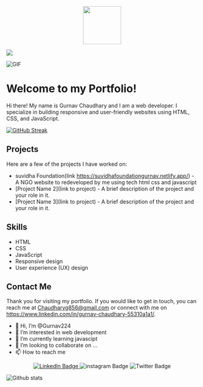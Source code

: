<div id="header" align="center">
  <img src="https://media.giphy.com/media/M9gbBd9nbDrOTu1Mqx/giphy.gif" width="100"/>
</div>



![](https://komarev.com/ghpvc/?username=Gurnav224)

<img align="center" alt="GIF" src="https://media.giphy.com/media/hrSFdM4rg8VFpXyz2m/giphy.gif" />


# Welcome to my Portfolio!

Hi there! My name is Gurnav Chaudhary and I am a web developer. I specialize in building responsive and user-friendly websites using HTML, CSS, and JavaScript.

[![GitHub Streak](https://streak-stats.demolab.com?user=Gurnav224)](https://git.io/streak-stats)



## Projects

Here are a few of the projects I have worked on:

- suvidha Foundation(link https://suvidhafoundationgurnav.netlify.app/) - A NGO website to redeveloped by me using tech html css and javascript
- [Project Name 2](link to project) - A brief description of the project and your role in it.
- [Project Name 3](link to project) - A brief description of the project and your role in it.

## Skills

- HTML
- CSS
- JavaScript
- Responsive design
- User experience (UX) design

## Contact Me

Thank you for visiting my portfolio. If you would like to get in touch, you can reach me at Chaudharyg856@gmail.com or connect with me on https://www.linkedin.com/in/gurnav-chaudhary-55310a1a1/.

- 👋 Hi, I’m @Gurnav224
- 👀 I’m interested in web development
- 🌱 I’m currently learning javascipt
- 💞️ I’m looking to collaborate on ...
- 📫 How to reach me 


<div id="badges" align="center">
  <a target="_blank" href="https://www.linkedin.com/in/gurnav-chaudhary-55310a1a1/"> 
  <img src="https://img.shields.io/badge/LinkedIn-blue?style=for-the-badge&logo=linkedin&logoColor=white" alt="LinkedIn Badge"/>
  </a>
  <img src="https://img.shields.io/badge/instagram-red?style=for-the-badge&logo=instagram&logoColor=white" alt="instagram Badge"/>
  <img src="https://img.shields.io/badge/Twitter-blue?style=for-the-badge&logo=twitter&logoColor=white" alt="Twitter Badge"/>
</div>



<!---
Gurnav224/Gurnav224 is a ✨ special ✨ repository because its `README.md` (this file) appears on your GitHub profile.
You can click the Preview link to take a look at your changes.
--->




![Github stats](https://github-readme-stats.vercel.app/api?username=Gurnav224)

